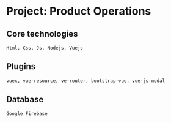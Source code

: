 # Project: Product Operations

## Core technologies
    Html, Css, Js, Nodejs, Vuejs

## Plugins
    vuex, vue-resource, ve-router, bootstrap-vue, vue-js-modal

## Database
    Google Firebase

